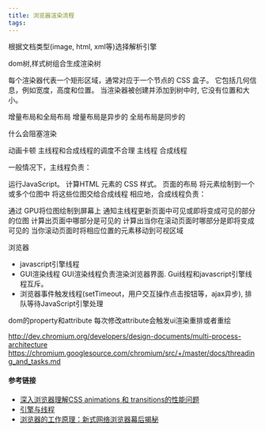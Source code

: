 ```yaml
---
title: 浏览器渲染流程
tags:
---
```




根据文档类型(image, html, xml等)选择解析引擎

dom树,样式树组合生成渲染树



每个渲染器代表一个矩形区域，通常对应于一个节点的 CSS 盒子。 它包括几何信息，例如宽度，高度和位置。
当渲染器被创建并添加到树中时, 它没有位置和大小。


增量布局和全局布局
增量布局是异步的
全局布局是同步的


什么会阻塞渲染

动画卡顿
主线程和合成线程的调度不合理
主线程
合成线程

一般情况下，主线程负责：

运行JavaScript。
计算HTML 元素的 CSS 样式。
页面的布局
将元素绘制到一个或多个位图中
将这些位图交给合成线程
相应地，合成线程负责：

通过 GPU将位图绘制到屏幕上
通知主线程更新页面中可见或即将变成可见的部分的位图
计算出页面中哪部分是可见的
计算出当你在滚动页面时哪部分是即将变成可见的
当你滚动页面时将相应位置的元素移动到可视区域


浏览器
+ javascript引擎线程
+ GUI渲染线程 GUI渲染线程负责渲染浏览器界面. Gui线程和javascript引擎线程互斥。
+ 浏览器事件触发线程(setTimeout，用户交互操作点击按钮等，ajax异步), 排队等待JavaScript引擎处理



dom的property和attribute
每次修改attribute会触发ui渲染重排或者重绘


http://dev.chromium.org/developers/design-documents/multi-process-architecture
https://chromium.googlesource.com/chromium/src/+/master/docs/threading_and_tasks.md
#### 参考链接
- [深入浏览器理解CSS animations 和 transitions的性能问题](https://blog.csdn.net/leer168/article/details/25917093)
- [引擎与线程](https://hijiangtao.github.io/2018/01/08/JavaScript-and-Browser-Engines-with-Threads/)
- [浏览器的工作原理：新式网络浏览器幕后揭秘](https://www.html5rocks.com/zh/tutorials/internals/howbrowserswork/)